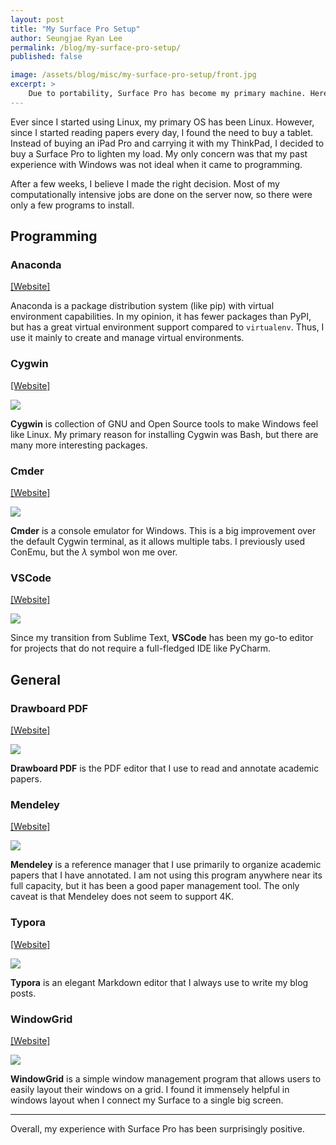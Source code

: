```yaml
---
layout: post
title: "My Surface Pro Setup"
author: Seungjae Ryan Lee
permalink: /blog/my-surface-pro-setup/
published: false

image: /assets/blog/misc/my-surface-pro-setup/front.jpg
excerpt: >
    Due to portability, Surface Pro has become my primary machine. Here are several programs I installed to make working in Windows more convenient.
---
```


Ever since I started using Linux, my primary OS has been Linux. However, since I started reading papers every day, I found the need to buy a tablet. Instead of buying an iPad Pro and carrying it with my ThinkPad, I decided to buy a Surface Pro to lighten my load. My only concern was that my past experience with Windows was not ideal when it came to programming.

After a few weeks, I believe I made the right decision. Most of my computationally intensive jobs are done on the server now, so there were only a few programs to install.



## Programming

### Anaconda

[[Website]](https://anaconda.org/)

Anaconda is a package distribution system (like pip) with virtual environment capabilities. In my opinion, it has fewer packages than PyPI, but has a great virtual environment support compared to `virtualenv`. Thus, I use it mainly to create and manage virtual environments.



### Cygwin

[[Website]](http://www.cygwin.com/)

![](/assets/blog/my-surface-pro-setup/cygwin.png)

**Cygwin** is collection of GNU and Open Source tools to make Windows feel like Linux. My primary reason for installing Cygwin was Bash, but there are many more interesting packages.



### Cmder

[[Website]](http://cmder.net/)

![](/assets/blog/my-surface-pro-setup/cmder.png)

**Cmder** is a console emulator for Windows. This is a big improvement over the default Cygwin terminal, as it allows multiple tabs. I previously used ConEmu, but the $\lambda$ symbol won me over.



### VSCode

[[Website]](https://code.visualstudio.com/)

![](/assets/blog/my-surface-pro-setup/vscode.png)

Since my transition from Sublime Text, **VSCode** has been my go-to editor for projects that do not require a full-fledged IDE like PyCharm.



## General

### Drawboard PDF

[[Website]](https://www.drawboard.com/)

![](/assets/blog/my-surface-pro-setup/drawboardpdf.png)

**Drawboard PDF** is the PDF editor that I use to read and annotate academic papers.



### Mendeley

[[Website]](https://www.mendeley.com/)

![](/assets/blog/my-surface-pro-setup/mendeley.png)

**Mendeley** is a reference manager that I use primarily to organize academic papers that I have annotated. I am not using this program anywhere near its full capacity, but it has been a good paper management tool. The only caveat is that Mendeley does not seem to support 4K.



### Typora

[[Website]](https://typora.io)

![](/assets/blog/my-surface-pro-setup/typora.gif)

**Typora** is an elegant Markdown editor that I always use to write my blog posts.



### WindowGrid

[[Website]](http://windowgrid.net/)

![](/assets/blog/my-surface-pro-setup/windowgrid.gif)

**WindowGrid** is a simple window management program that allows users to easily layout their windows on a grid. I found it immensely helpful in windows layout when I connect my Surface to a single big screen.



---

Overall, my experience with Surface Pro has been surprisingly positive. 